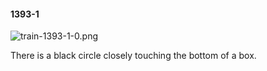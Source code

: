 #### 1393-1
![train-1393-1-0.png](https://github.com/lil-lab/nlvr/raw/master/nlvr/train/images/52/train-1393-1-0.png "train-1393-1-0.png")

There is a black circle closely touching the bottom of a box.